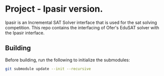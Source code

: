 # Project - Ipasir version.

Ipasir is an Incremental SAT Solver interface that is used for the sat solving
competition. This repo contains the interfacing of Ofer's EduSAT solver with
the Ipasir interface.

## Building

Before building, run the following to initialize the submodules:
```bash
git submodule update --init --recursive
```
